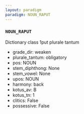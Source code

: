 ```yaml
---
layout: paradigm
paradigm: NOUN_RAPUT
---
```

### ` NOUN_RAPUT `

Dictionary class 1put plurale tantum
* grade_dir: weaken
* plurale_tantum: obligatory
* pos: NOUN
* stem_diphthong: None
* stem_vowel: None
* upos: NOUN
* harmony: back
* kotus_av: B
* kotus_tn: 1
* clitics: False
* possessive: False
